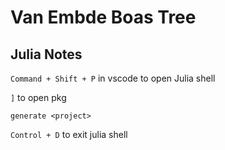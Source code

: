 # Van Embde Boas Tree

## Julia Notes

`Command + Shift + P` in vscode to open Julia shell

`]` to open pkg

`generate <project>`

`Control + D` to exit julia shell
